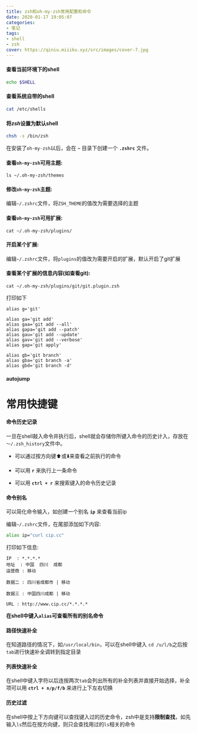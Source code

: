 ```yaml
---
title: zsh和oh-my-zsh常用配置和命令
date: 2020-01-17 19:05:07
categories:
- 笔记
tags:
- shell
- zsh
cover: https://qiniu.miiiku.xyz/src/images/cover-7.jpg
---
```



#### 查看当前环境下的shell
```bash
echo $SHELL
```

#### 查看系统自带的shell
```bash
cat /etc/shells
```

#### 将*zsh*设置为默认shell
```bash
chsh -s /bin/zsh
```

在安装了`oh-my-zsh`以后，会在 **`~`** 目录下创建一个 **`.zshrc`** 文件。

#### 查看`oh-my-zsh`可用主题:
```base
ls ~/.oh-my-zsh/themes
```

#### 修改`oh-my-zsh`主题:

编辑`~/.zshrc`文件，将`ZSH_THEME`的值改为需要选择的主题


#### 查看`oh-my-zsh`可用扩展:
```base
cat ~/.oh-my-zsh/plugins/
```

#### 开启某个扩展:

编辑`~/.zshrc`文件，将`plugins`的值改为需要开启的扩展，默认开启了git扩展

#### 查看某个扩展的信息内容(如查看git):
```base
cat ~/.oh-my-zsh/plugins/git/git.plugin.zsh
```

打印如下

```log
alias g='git'

alias ga='git add'
alias gaa='git add --all'
alias gapa='git add --patch'
alias gau='git add --update'
alias gav='git add --verbose'
alias gap='git apply'

alias gb='git branch'
alias gba='git branch -a'
alias gbd='git branch -d'
```

#### autojump

# 常用快捷键

#### 命令历史记录

一旦在shell敲入命令并执行后，shell就会存储你所键入命令的历史计入，存放在`～/.zsh_history`文件中。

* 可以通过按方向键⬆️或⬇️来查看之前执行的命令

* 可以用 **`r`** 来执行上一条命令

* 可以用 **`ctrl + r`** 来搜索键入的命令历史记录

#### 命令别名

可以简化命令输入，如创建一个别名 **`ip`** 来查看当前ip

编辑`~/.zshrc`文件，在尾部添加如下内容:

```bash
alias ip="curl cip.cc"
```

打印如下信息:

```log
IP	: *.*.*.*
地址	: 中国  四川  成都
运营商	: 移动

数据二	: 四川省成都市 | 移动

数据三	: 中国四川成都 | 移动

URL	: http://www.cip.cc/*.*.*.*
```

**在shell中键入`alias`可查看所有的别名命令**

#### 路径快速补全

在知道路径的情况下，如`/usr/local/bin`，可以在shell中键入 `cd /u/l/b`之后按`tab`进行快速补全调转到指定目录

#### 列表快速补全

在shell中键入字符以后连按两次`tab`会列出所有的补全列表并直接开始选择，补全项可以用 **`ctrl + n/p/f/b`** 来进行上下左右切换

#### 历史过滤

在shell中按上下方向键可以查找键入过的历史命令，zsh中是支持**限制查找**，如先输入`ls`然后在按方向键，则只会查找用过的`ls`相关的命令





































